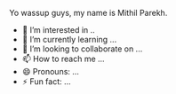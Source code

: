 Yo wassup guys, my name is Mithil Parekh.
- 👀 I’m interested in ..
- 🌱 I’m currently learning ...
- 💞️ I’m looking to collaborate on ...
- 📫 How to reach me ...
- 😄 Pronouns: ...
- ⚡ Fun fact: ...

<!---
mrmiths/mrmiths is a ✨ special ✨ repository because its `README.md` (this file) appears on your GitHub profile.
You can click the Preview link to take a look at your changes.
--->

